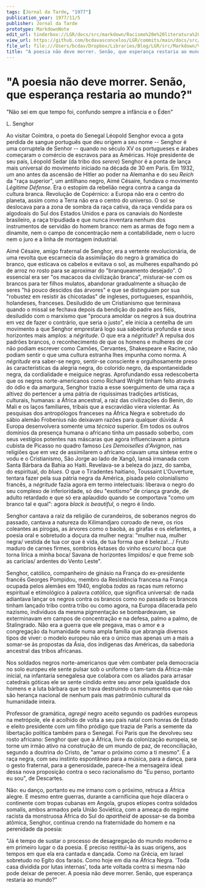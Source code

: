 ```yaml
---
tags: [Jornal da Tarde, "1977"]
publication_year: 1977/11/5
publisher: Jornal da Tarde
prototype: MarkdownNote
edit_url: tinderbox://LGR/docs/src/markdown/Racismo%20e%20literatura%20negra/Literatura%20Africana?view=outline+select=1658628309
view_url: https://github.com/bcdavasconcelos/LGR/commits/main/docs/src/markdown/racismo-e-literatura-negra/literatura-africana/-a-poesia-n-o-deve-morrer-sen-o-que-esperan-a-rest.md
file_url: file:///Users/bcdav/Dropbox/Libraries/Blog/LGR/src/Markdown/Vol%201/Literatura%20Africana/%22A%20poesia%20na%CC%83o%20deve%20morrer.%20Sena%CC%83o,%20que%20esperanc%CC%A7a%20restaria%20ao%20mundo%3F%22.md
title: "A poesia não deve morrer. Senão, que esperança restaria ao mundo?"
---
```


# "A poesia não deve morrer. Senão, que esperança restaria ao mundo?"

"Não sei em que tempo foi, confundo sempre a infância e o Éden"

L. Senghor

Ao visitar Coimbra, o poeta do Senegal Léopold Senghor evoca a gota perdida de sangue português que deu origem a seu nome -- Senghor é uma corruptela de Senhor -- quando no século XV os portugueses e árabes começaram o comércio de escravos para as Américas. Hoje presidente de seu país, Léopold Sedar (da tribo dos *serere*) Senghor é a ponta de lança mais universal do movimento iniciado na década de 30 em Paris. Em 1932, um ano antes da ascensão de Hitler ao poder na Alemanha e do seu *Reich* da "raça superior", um antilhano negro, Aimé Césaire, fundava o movimento *Légitime Défense*. Era o estopim da rebelião negra contra a canga da cultura branca. Revolução de Copérnico: a Europa não era o centro do planeta, assim como a Terra não era o centro do universo. O sol se deslocava para a zona de sombra da raça cativa, da raça vendida para os algodoais do Sul dos Estados Unidos e para os canaviais do Nordeste brasileiro, a raça tripudiada e que nunca inventara nenhum dos instrumentos de servidão do homem branco: nem as armas de fogo nem a dinamite, nem o campo de concentração nem a contabilidade, nem o lucro nem o juro e a linha de montagem industrial.

Aimé Césaire, amigo fraternal de Senghor, era a vertente revolucionária, de uma revolta que escarnecia da assimilação do negro à gramática do branco, que esticava os cabelos e evitava o sol, as mulheres espalhando pó de arroz no rosto para se aproximar do "branqueamento desejado". O essencial era ser "os macacos da civilização branca", misturar-se com os brancos para ter filhos mulatos, abandonar gradualmente a situação de seres "há pouco descidos das árvores" e que se distinguiam por sua "robustez em resistir às chicotadas" de ingleses, portugueses, espanhóis, holandeses, franceses. Desiludido de um Cristianismo que terminava quando o missal se fechava depois da bendição do padre aos fiéis, desiludido com o marxismo que "procura amoldar os negros à sua doutrina em vez de fazer o contrário, que seria o justo", ele inicia a centelha de um movimento a que Senghor emprestará logo sua sabedoria profunda e seus horizontes mais amplos: a *négritude*. O que era a *négritude*? A repulsa dos padrões brancos, o reconhecimento de que os homens e mulheres de cor não podiam escrever como Camões, Cervantes, Shakespeare e Racine, não podiam sentir o que uma cultura estranha lhes impunha como norma. A *négritude* era saber-se negro, sentir-se consciente e orgulhosamente preso às características da alegria negra, do colorido negro, da espontaneidade negra, da cordialidade e meiguice negras. Aprofundando essa redescoberta que os negros norte-americanos como Richard Wright tinham feito através do ódio e da amargura, Senghor trazia a esse soerguimento de uma raça a altivez do pertencer a uma pátria de riquíssimas tradições artísticas, culturais, humanas: a África ancestral, a raiz das civilizações do Benin, do Mali e os laços familiares, tribais que a escravidão viera violentar. As pesquisas dos antropólogos franceses na África Negra e sobretudo do sábio alemão Frobenius não deixavam razões para qualquer dúvida: A Europa desenvolvera somente uma *técnica* superior. Em todos os outros domínios da presença humana o africano tinha um passado soberbo, com seus vestígios potentes nas máscaras que agora influenciavam a pintura cubista de Picasso no quadro famoso *Les Demoiselles d'Avignon*, nas religiões que em vez de assimilarem o africano criavam uma síntese entre o vodu e o Cristianismo, São Jorge ao lado de Xangô, Iansã irmanada com Santa Bárbara da Bahia ao Haiti. Revelava-se a beleza do jazz, do samba, do espiritual, do *blues*. O que o Tiradentes haitiano, Toussaint L'Ouverture, tentara fazer pela sua pátria negra da América, pisada pelo colonialismo francês, a *négritude* fazia agora em termo intelectuais: liberava o negro do seu complexo de inferioridade, só deu "exotismo" de criança grande, de adulto retardado e que só era aplaudido quando se comportava "como um branco tal e qual": agora *black is beautiful*, o negro é lindo.

Senghor cantava a raiz da religião de curandeiros, de soberanos negros do passado, cantava a natureza do Kilimandjaro coroado de neve, os rios coleantes as pirogas, as árvores como o baobá, as girafas e os elefantes, a poesia oral e sobretudo a doçura da mulher negra: "mulher nua, mulher negra/ vestida de tua cor que é vida, de tua forma que é beleza!\.../ Fruto maduro de carnes firmes, sombrios êxtases do vinho escuro/ boca que torna lírica a minha boca/ Savana de horizontes límpidos/ e que freme sob as carícias/ ardentes do Vento Leste".

Senghor, católico, companheiro de ginásio na França do ex-presidente francês Georges Pompidou, membro da Resistência francesa na França ocupada pelos alemães em 1940, engloba *todas* as raças num retorno espiritual e etimológico à palavra *católico*, que significa universal: de nada adiantava lançar os negros contra os brancos como no passado os brancos tinham lançado tribo contra tribo ou como agora, na Europa dilacerada pelo nazismo, indivíduos da mesma pigmentação se bombardeavam, se exterminavam em campos de concentração e na defesa, palmo a palmo, de Stalingrado. Não era a guerra que ele pregava, mas o amor e a congregação da humanidade numa ampla família que abrangia diversos tipos de viver: o modelo europeu não era o único mas apenas um a mais a somar-se às propostas da Ásia, dos indígenas das Américas, da sabedoria ancestral das tribos africanas.

Nos soldados negros norte-americanos que vêm combater pela democracia no solo europeu ele sente pulsar sob o uniforme o tam-tam da África-mãe inicial, na infantaria senegalesa que colabora com os aliados para arrasar catedrais góticas ele se sente cindido entre seu amor pela igualdade dos homens e a luta bárbara que se trava destruindo os monumentos que não são herança nacional de nenhum país mas patrimônio cultural da humanidade inteira.

Professor de gramática, *agregé* negro aceito segundo os padrões europeus na metrópole, ele é acolhido de volta a seu país natal com honras de Estado e eleito presidente com um filho pródigo que trazia de Paris a semente da libertação política também para o Senegal. Foi Paris que lhe devolveu seu rosto africano: Senghor quer que a África, livre da colonização europeia, se torne um irmão ativo na construção de um mundo de paz, de reconciliação, segundo a doutrina do Cristo, de "amar o próximo como a ti mesmo". É a raça negra, com seu instinto espontâneo para a música, para a dança, para o gesto fraternal, para a generosidade, parece-lhe a mensageira ideal dessa nova proposição contra o seco racionalismo do "Eu penso, portanto eu sou", de Descartes.

Não: eu danço, portanto eu me irmano com o próximo, retruca a África alegre. E mesmo entre guerras, durante a carnificina que hoje dilacera o continente com tropas cubanas em Angola, grupos etíopes contra soldados somalis, ambos armados pela União Soviética, com a ameaça do regime racista da monstruosa África do Sul do *apartheid* de apossar-se da bomba atômica, Senghor, continua crendo na fraternidade do homem e na perenidade da poesia:

"Já é tempo de sustar o processo de desagregação do mundo moderno e em primeiro lugar o da poesia. É preciso restituí-la às suas origens, aos tempos em que ela era cantada e dançada. Como na Grécia, em Israel sobretudo no Egito dos faraós. Como hoje em dia na África Negra. 'Toda casa dividida por lutas internas', toda arte voltada contra si mesma não pode deixar de perecer. A poesia não deve morrer. Senão, que esperança restaria ao mundo?"

